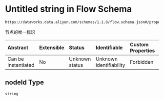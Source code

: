 # Untitled string in Flow Schema

```txt
https://dataworks.data.aliyun.com/schemas/1.1.0/flow.schema.json#/properties/spec/properties/flow/items/properties/depends/items/properties/nodeId
```

节点的唯一标识

| Abstract            | Extensible | Status         | Identifiable            | Custom Properties | Additional Properties | Access Restrictions | Defined In                                                              |
| :------------------ | :--------- | :------------- | :---------------------- | :---------------- | :-------------------- | :------------------ | :---------------------------------------------------------------------- |
| Can be instantiated | No         | Unknown status | Unknown identifiability | Forbidden         | Allowed               | none                | [flow.schema.json\*](../../out/flow.schema.json "open original schema") |

## nodeId Type

`string`

